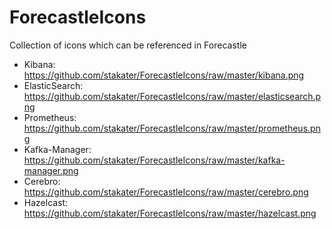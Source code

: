 # ForecastleIcons

Collection of icons which can be referenced in Forecastle

- Kibana: https://github.com/stakater/ForecastleIcons/raw/master/kibana.png
- ElasticSearch: https://github.com/stakater/ForecastleIcons/raw/master/elasticsearch.png
- Prometheus: https://github.com/stakater/ForecastleIcons/raw/master/prometheus.png
- Kafka-Manager: https://github.com/stakater/ForecastleIcons/raw/master/kafka-manager.png
- Cerebro: https://github.com/stakater/ForecastleIcons/raw/master/cerebro.png
- Hazelcast: https://github.com/stakater/ForecastleIcons/raw/master/hazelcast.png
